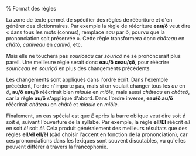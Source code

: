 % Format des règles

La zone de texte permet de spécifier des règles de réécriture et d'en générer des dictionnaires. Par exemple la règle de réécriture **eau/ô** veut dire « dans tous les mots (connus), remplace *eau* par *ô*, pourvu que la prononciation soit préservée&nbsp;». Cette règle transformera donc *château* en *châtô*, *caniveau* en *canivô*, etc.

Mais elle ne touchera pas *souriceau* car *souricô* ne se prononcerait plus pareil. Une meilleure règle serait donc **eau/ô ceau/çô**, pour réécrire *souriceau* en *souriçô* en plus des changements précédents.

Les changements sont appliqués dans l'ordre écrit. Dans l'exemple précédent, l'ordre n'importe pas, mais si on voulait changer tous les *au* en *ô*, **au/ô eau/ô** réécrirait bien *miaule* en *miôle*, mais aussi *château* en *châteô*, car la règle **au/ô** s'applique d'abord. Dans l'ordre inverse, **eau/ô au/ô** réécrirait *château* en *châtô* et *miaule* en *miôle*.

Finalement, un cas spécial est que *E* après la barre oblique veut dire soit *é* soit *è*, suivant l'ouverture de la syllabe. Par exemple, la règle **ell/El** réécrit *ell* en soit *él* soit *èl*. Cela produit généralement des meilleurs résultats que des règles **ell/él ell/èl** (çàd choisir l'accent en fonction de la prononciation), car ces prononciations dans les lexiques sont souvent discutables, vu qu'elles peuvent différer à travers la francophonie.
